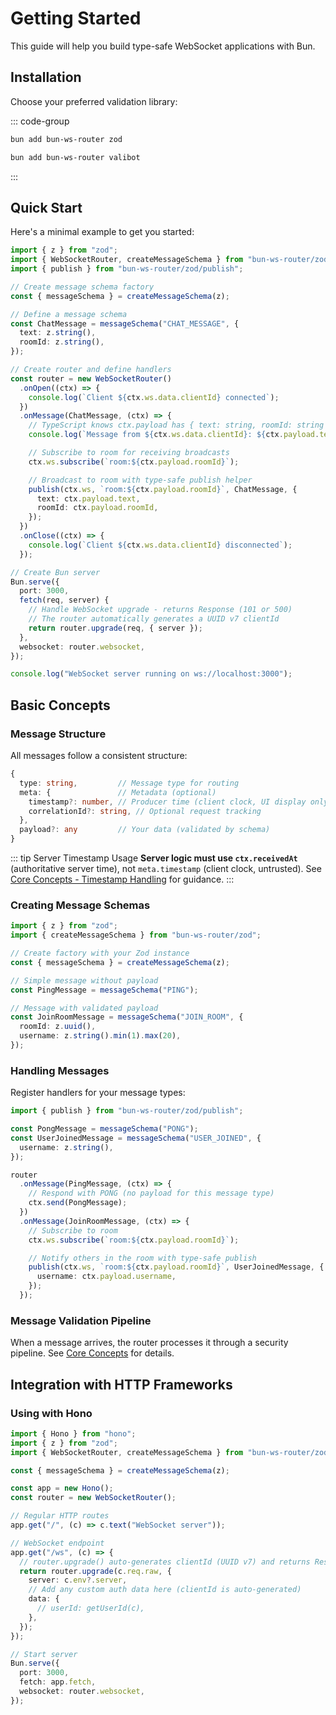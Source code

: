 # Getting Started

This guide will help you build type-safe WebSocket applications with Bun.

## Installation

Choose your preferred validation library:

::: code-group

```bash [Zod]
bun add bun-ws-router zod
```

```bash [Valibot (90% smaller)]
bun add bun-ws-router valibot
```

:::

## Quick Start

Here's a minimal example to get you started:

```typescript
import { z } from "zod";
import { WebSocketRouter, createMessageSchema } from "bun-ws-router/zod";
import { publish } from "bun-ws-router/zod/publish";

// Create message schema factory
const { messageSchema } = createMessageSchema(z);

// Define a message schema
const ChatMessage = messageSchema("CHAT_MESSAGE", {
  text: z.string(),
  roomId: z.string(),
});

// Create router and define handlers
const router = new WebSocketRouter()
  .onOpen((ctx) => {
    console.log(`Client ${ctx.ws.data.clientId} connected`);
  })
  .onMessage(ChatMessage, (ctx) => {
    // TypeScript knows ctx.payload has { text: string, roomId: string }
    console.log(`Message from ${ctx.ws.data.clientId}: ${ctx.payload.text}`);

    // Subscribe to room for receiving broadcasts
    ctx.ws.subscribe(`room:${ctx.payload.roomId}`);

    // Broadcast to room with type-safe publish helper
    publish(ctx.ws, `room:${ctx.payload.roomId}`, ChatMessage, {
      text: ctx.payload.text,
      roomId: ctx.payload.roomId,
    });
  })
  .onClose((ctx) => {
    console.log(`Client ${ctx.ws.data.clientId} disconnected`);
  });

// Create Bun server
Bun.serve({
  port: 3000,
  fetch(req, server) {
    // Handle WebSocket upgrade - returns Response (101 or 500)
    // The router automatically generates a UUID v7 clientId
    return router.upgrade(req, { server });
  },
  websocket: router.websocket,
});

console.log("WebSocket server running on ws://localhost:3000");
```

## Basic Concepts

### Message Structure

All messages follow a consistent structure:

```typescript
{
  type: string,         // Message type for routing
  meta: {               // Metadata (optional)
    timestamp?: number, // Producer time (client clock, UI display only)
    correlationId?: string, // Optional request tracking
  },
  payload?: any         // Your data (validated by schema)
}
```

::: tip Server Timestamp Usage
**Server logic must use `ctx.receivedAt`** (authoritative server time), not `meta.timestamp` (client clock, untrusted). See [Core Concepts - Timestamp Handling](./core-concepts#timestamp-handling) for guidance.
:::

### Creating Message Schemas

```typescript
import { z } from "zod";
import { createMessageSchema } from "bun-ws-router/zod";

// Create factory with your Zod instance
const { messageSchema } = createMessageSchema(z);

// Simple message without payload
const PingMessage = messageSchema("PING");

// Message with validated payload
const JoinRoomMessage = messageSchema("JOIN_ROOM", {
  roomId: z.uuid(),
  username: z.string().min(1).max(20),
});
```

### Handling Messages

Register handlers for your message types:

```typescript
import { publish } from "bun-ws-router/zod/publish";

const PongMessage = messageSchema("PONG");
const UserJoinedMessage = messageSchema("USER_JOINED", {
  username: z.string(),
});

router
  .onMessage(PingMessage, (ctx) => {
    // Respond with PONG (no payload for this message type)
    ctx.send(PongMessage);
  })
  .onMessage(JoinRoomMessage, (ctx) => {
    // Subscribe to room
    ctx.ws.subscribe(`room:${ctx.payload.roomId}`);

    // Notify others in the room with type-safe publish
    publish(ctx.ws, `room:${ctx.payload.roomId}`, UserJoinedMessage, {
      username: ctx.payload.username,
    });
  });
```

### Message Validation Pipeline

When a message arrives, the router processes it through a security pipeline. See [Core Concepts](./core-concepts#message-handling) for details.

## Integration with HTTP Frameworks

### Using with Hono

```typescript
import { Hono } from "hono";
import { z } from "zod";
import { WebSocketRouter, createMessageSchema } from "bun-ws-router/zod";

const { messageSchema } = createMessageSchema(z);

const app = new Hono();
const router = new WebSocketRouter();

// Regular HTTP routes
app.get("/", (c) => c.text("WebSocket server"));

// WebSocket endpoint
app.get("/ws", (c) => {
  // router.upgrade() auto-generates clientId (UUID v7) and returns Response
  return router.upgrade(c.req.raw, {
    server: c.env?.server,
    // Add any custom auth data here (clientId is auto-generated)
    data: {
      // userId: getUserId(c),
    },
  });
});

// Start server
Bun.serve({
  port: 3000,
  fetch: app.fetch,
  websocket: router.websocket,
});
```
